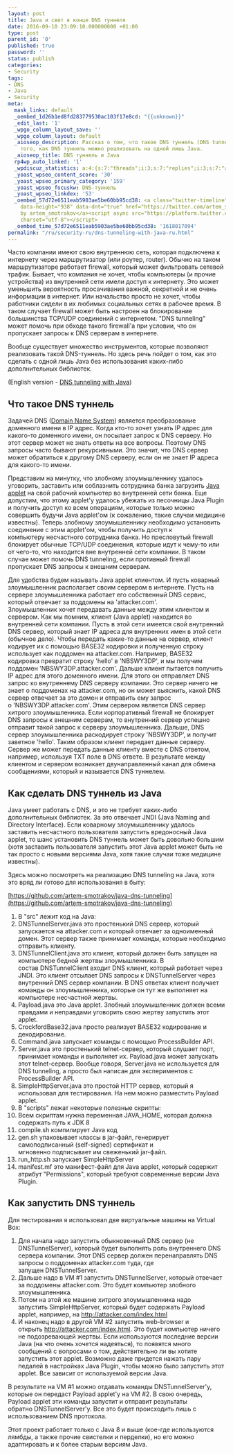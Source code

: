 ```yaml
---
layout: post
title: Java и свет в конце DNS туннеля
date: 2016-09-10 23:09:10.000000000 +01:00
type: post
parent_id: '0'
published: true
password: ''
status: publish
categories:
- Security
tags:
- DNS
- Java
- Security
meta:
  mask_links: default
  _oembed_1d26b1ed8fd283779530ac103f17e8cd: "{{unknown}}"
  _edit_last: '1'
  _wpgo_column_layout_save: ''
  _wpgo_column_layout: default
  _aioseop_description: Рассказ о том, что такое DNS туннель (DNS tunnel), и пример
    того, как DNS туннель можно реализовать на одной лишь Java.
  _aioseop_title: DNS туннель и Java
  rp4wp_auto_linked: '1'
  _wpdiscuz_statistics: a:4:{s:7:"threads";i:3;s:7:"replies";i:3;s:7:"authors";i:3;s:14:"recent_authors";a:3:{i:0;O:8:"stdClass":3:{s:20:"comment_author_email";s:25:"artem.smotrakov@gmail.com";s:14:"comment_author";s:5:"artem";s:7:"user_id";s:1:"1";}i:1;O:8:"stdClass":3:{s:20:"comment_author_email";s:21:"irishdrakon@gmail.com";s:14:"comment_author";s:6:"Iren4k";s:7:"user_id";s:1:"0";}i:2;O:8:"stdClass":3:{s:20:"comment_author_email";s:16:"b2n5v7@gmail.com";s:14:"comment_author";s:14:"Коляныч";s:7:"user_id";s:1:"0";}}}
  _yoast_wpseo_content_score: '30'
  _yoast_wpseo_primary_category: '159'
  _yoast_wpseo_focuskw: DNS-туннель
  _yoast_wpseo_linkdex: '53'
  _oembed_57d72e6511eab5903ae5be60bb95cd38: <a class="twitter-timeline" data-width="625"
    data-height="938" data-dnt="true" href="https://twitter.com/artem_smotrakov?ref_src=twsrc%5Etfw">Tweets
    by artem_smotrakov</a><script async src="https://platform.twitter.com/widgets.js"
    charset="utf-8"></script>
  _oembed_time_57d72e6511eab5903ae5be60bb95cd38: '1618017094'
permalink: "/ru/security-ru/dns-tunneling-with-java-ru.html"
---
```

Часто компании имеют свою внутреннюю сеть, которая подключена к интернету через маршрутизатор (или роутер, router). Обычно на таком маршрутизаторе работает firewall, который может фильтровать сетевой трафик. Бывает, что компания не хочет, чтобы компьютеры (и прочие устройства)&nbsp;из внутренней сети имели доступ к интернету. Это может уменьшить вероятность просачивания&nbsp;важной, секретной и не очень информации в интернет. Или начальство просто не хочет, чтобы работники сидели в их любимых социальных сетях в рабочее время. В таком случает firewall может быть настроен на блокирование большинства TCP/UDP соединений с интернетом.&nbsp;"DNS tunneling" может помочь при обходе такого firewall'а при условии, что он пропускает запросы к DNS серверам в интернете.

Вообще существует множество инструментов, которые позволяют реализовать такой DNS-туннель. Но здесь речь пойдет о том, как это сделать с одной лишь Java без использования каких-либо дополнительных библиотек.

(English version -&nbsp;[DNS tunneling with Java](http://blog.gypsyengineer.com/fun/dns-tunneling-with-java.html))



## Что такое DNS туннель

Задачей DNS ([Domain Name System](https://ru.wikipedia.org/wiki/DNS)) является преобразование доменного имени в IP адрес. Когда кто-то хочет узнать IP адрес для какого-то доменного имени, он посылает запрос к DNS серверу. Но этот сервер может не знать&nbsp;ответы на все вопросы. Поэтому DNS запросы часто бывают рекурсивными. Это значит, что DNS сервер может обратиться к другому DNS серверу, если он не знает IP адреса для какого-то имени.

Представим на минутку, что злобному злоумышленнику удалось уговорить, заставить или соблазнить&nbsp;сотрудника банка загрузить [Java applet](https://ru.wikipedia.org/wiki/Java-%D0%B0%D0%BF%D0%BF%D0%BB%D0%B5%D1%82) на свой&nbsp;рабочий компьютер во внутренней сети банка. Еще допустим, что этому applet'y удалось убежать из песочницы Java Plugin и получить доступ ко всем операциям, которые только можно совершить будучи Java applet'ом (к сожалению, такие случаи медицине известны). Теперь злобному злоумышленнику необходимо установить соединение с этим applet'ом, чтобы получить доступ к компьютеру&nbsp;несчастного сотрудника банка. Но пресловутый firewall блокирует обычные TCP/UDP соединения, которые идут к чему-то или от чего-то, что находится вне внутренней сети компании. В таком случае может помочь DNS tunneling, если противный&nbsp;firewall пропускает DNS запросы к внешним серверам.

Для удобства будем называть Java applet клиентом. И пусть коварный злоумышленник располагает своим сервером в интернете. Пусть на сервере злоумышленника работает его собственный DNS сервис, который отвечает за поддомены на 'attacker.com'. Злоумышленник&nbsp;хочет передавать данные между этим клиентом и сервером. Как мы помним, клиент (Java applet) находится во внутренней сети компании. Пусть в этой сети имеется свой внутренний DNS сервер, который знает IP адреса для внутренних имен в этой сети (обычное дело). Чтобы передать какие-то данные на сервер, клиент кодирует их с помощью&nbsp;BASE32 кодировки и полученную строку использует как поддомен на attacker.com. Например, BASE32 кодировка превратит строку 'hello' в 'NBSWY3DP', и мы получим поддомен 'NBSWY3DP.attacker.com'. Дальше клиент пытается получить IP адрес для этого доменного имени. Для этого он отправляет DNS запрос ко внутреннему DNS серверу компании. Это сервер ничего не знает о поддоменах на attacker.com, но он может выяснить, какой DNS сервер отвечает за это домен и отправить ему запрос о&nbsp;'NBSWY3DP.attacker.com'. Этим сервером является DNS сервер хитрого злоумышленника. Если корпоративный firewall не блокирует DNS запросы к внешним серверам, то внутренний сервер успешно отправит такой запрос к серверу злоумышленника. Дальше, DNS сервер злоумышленника раскодирует строку 'NBSWY3DP', и получит заветное 'hello'. Таким образом клиент передает данные серверу. Сервер же может передать данные клиенту вместе с DNS ответом, например, используя TXT поле в DNS ответе. В результате между клиентом и сервером возникает&nbsp;двунаправленный канал для обмена сообщениями, который и называется DNS туннелем.

## Как сделать DNS туннель из Java

Java умеет работать с DNS, и это не требует каких-либо дополнительных библиотек. За это отвечает JNDI (Java Naming and Directory Interface). Если коварному злоумышленнику удалось заставить несчастного пользователя запустить вредоносный Java applet, то шанс установить DNS туннель может быть довольно большим (хотя заставить пользователя запустить этот Java applet может быть не так просто с новыми версиями Java, хотя такие случаи тоже медицине известны).

Здесь можно посмотреть на реализацию DNS tunneling на Java, хотя это вряд ли готово для использования в быту:

[https://github.com/artem-smotrakov/java-dns-tunneling](https://github.com/artem-smotrakov/java-dns-tunneling)

1. В "src" лежит код на Java:
  1. DNSTunnelServer.java это простенький DNS сервер, который запускается на attacker.com и который отвечает за одноименный домен. Этот сервер также принимает команды, которые необходимо отправить клиенту.
  2. DNSTunnelClient.java это клиент, который должен быть запущен на компьютере бедной жертвы злоумышленника. В состав&nbsp;DNSTunnelClient входит DNS клиент, который работает через JNDI. Это клиент отсылает DNS запросы к&nbsp;DNSTunnelServer через внутренний DNS сервер компании. В DNS ответах клиент получает команды он злоумышленника, которые он тут же выполняет на компьютере несчастной жертвы.
  3. Payload.java это Java applet. Злобный злоумышленник должен всеми правдами и неправдами уговорить свою жертву запустить этот applet.
  4. CrockfordBase32.java просто реализует BASE32 кодирование и декодирование.
  5. Command.java запускает команды с помощью&nbsp;ProcessBuilder API.
  6. Server.java это простенький telnet-сервер, который слушает порт, принимает команды и выполняет их.&nbsp;Payload.java может запускать этот telnet-сервер. Вообще говоря, Server.java не используется для DNS tunneling, а просто был написан для экспериментов с ProcessBuilder API.
  7. SimpleHttpServer.java это простой HTTP сервер, который я использовал для тестирования. На нем можно разместить Payload applet.
2. В "scripts" лежат некоторые полезные скрипты:
  1. Всем скриптам нужна переменная JAVA\_HOME, которая должна содержать путь к JDK 8
  2. compile.sh компилирует Java код
  3. gen.sh упаковывает классы в jar-файл, генерирует самоподписанный (self-signed) сертификат и мгновенно&nbsp;подписывает им свеженький jar-файл.
  4. run\_http.sh запускает&nbsp;SimpleHttpServer
3. manifest.mf это манифест-файл для Java applet, который содержит атрибут "Permissions", который требуют современные версии Java Plugin.

## Как запустить DNS туннель

Для тестирования я использовал две виртуальные машины на Virtual Box:

1. Для начала надо запустить обыкновенный DNS сервер (не DNSTunnelServer), который будет выполнять роль внутреннего DNS сервера компании. Этот DNS сервер должен перенаправлять DNS запросы о поддоменах&nbsp;attacker.com туда, где запущен&nbsp;DNSTunnelServer.
2. Дальше надо в VM #1 запустить&nbsp;DNSTunnelServer, который отвечает за поддомены attacker.com. Это будет компьютер злобного злоумышленника.
3. Потом на этой же машине хитрого злоумышленника надо запустить&nbsp;SimpleHttpServer, который будет содержать&nbsp;Payload applet, например, на http://attacker.com/index.html
4. И наконец надо в другой VM #2 запустить web-browser и открыть&nbsp;http://attacker.com/index.html. Это будет компьютер ничего не подозревающей жертвы. Если используются последние версии Java (на что очень хочется надеяться), то появятся много сообщений с вопросами о том, действительно ли вы хотите запустить этот applet. Возможно даже придется нажать пару педалей в настройках Java Plugin, чтобы можно было запустить этот applet. Все зависит от используемой версии Java.

В результате на VM #1 можно отдавать команды&nbsp;DNSTunnelServer'у, которые он передаст Payload applet'y на VM #2. В свою очередь, Payload applet эти команды запустит и отправит результаты обратно&nbsp;DNSTunnelServer'у. Все это будет происходить лишь с использованием DNS протокола.

Этот проект работает только с Java 8 и выше (кое-где используются лямбды, а также прочие свистелки и перделки), но его можно адаптировать и к более старым версиям Java.

